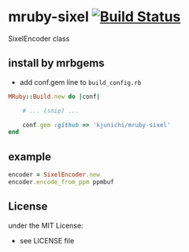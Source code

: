 # mruby-sixel   [![Build Status](https://travis-ci.org/kjunichi/mruby-sixel.svg?branch=master)](https://travis-ci.org/kjunichi/mruby-sixel)
SixelEncoder class

## install by mrbgems

- add conf.gem line to `build_config.rb`

```ruby
MRuby::Build.new do |conf|

    # ... (snip) ...

    conf.gem :github => 'kjunichi/mruby-sixel'
end
```

## example

```ruby
encoder = SixelEncoder.new
encoder.encode_from_ppm ppmbuf
```

## License

under the MIT License:
- see LICENSE file
